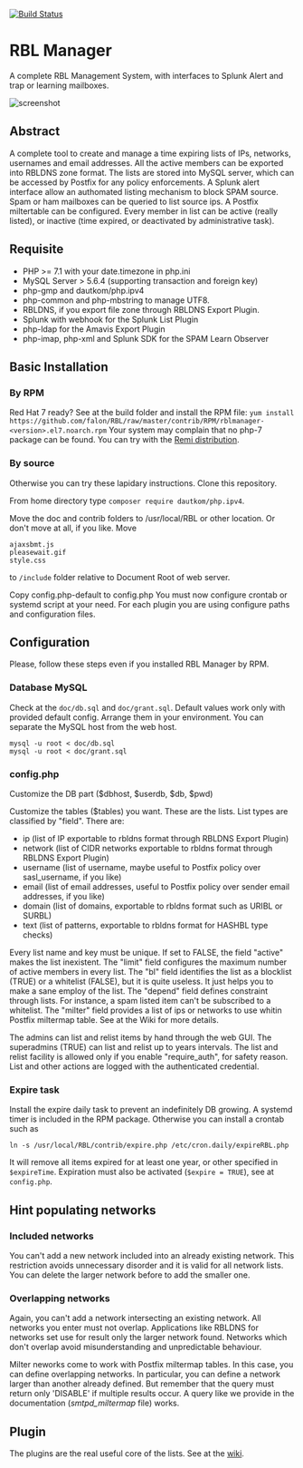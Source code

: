 [![Build Status](https://scrutinizer-ci.com/g/falon/RBL/badges/build.png?b=master)](https://scrutinizer-ci.com/g/falon/RBL/build-status/master)
# RBL Manager
A complete RBL Management System, with interfaces to Splunk Alert and trap or learning mailboxes.

![screenshot](doc/RBL.JPG)
## Abstract
A complete tool to create and manage a time expiring lists of IPs, networks, usernames and email addresses.
All the active members can be exported into RBLDNS zone format. The lists are stored into MySQL server, which can be accessed by Postfix for any policy enforcements. A Splunk alert interface allow an authomated listing mechanism to block SPAM source. Spam or ham mailboxes can be queried to list source ips. A Postfix miltertable can be configured.
Every member in list can be active (really listed), or inactive (time expired, or deactivated by administrative task).

## Requisite

- PHP >= 7.1 with your date.timezone in php.ini
- MySQL Server > 5.6.4 (supporting transaction and foreign key)
- php-gmp and dautkom/php.ipv4
- php-common and php-mbstring to manage UTF8.
- RBLDNS, if you export file zone through RBLDNS Export Plugin.
- Splunk with webhook for the Splunk List Plugin
- php-ldap for the Amavis Export Plugin
- php-imap, php-xml and Splunk SDK for the SPAM Learn Observer

## Basic Installation
### By RPM
Red Hat 7 ready? See at the build folder and install the RPM file:
`yum install https://github.com/falon/RBL/raw/master/contrib/RPM/rblmanager-<version>.el7.noarch.rpm`
Your system may complain that no php-7 package can be found. You can try with the [Remi distribution](https://rpms.remirepo.net/).

### By source
Otherwise you can try these lapidary instructions.
Clone this repository.

From home directory type `composer require dautkom/php.ipv4`.

Move the doc and contrib folders to /usr/local/RBL or other location. Or don't move at all, if you like.
Move
```
ajaxsbmt.js
pleasewait.gif
style.css
```
to `/include` folder relative to Document Root of web server.

Copy config.php-default to config.php
You must now configure crontab or systemd script at your need. For each plugin you are using configure paths and configuration files.

## Configuration
Please, follow these steps even if you installed RBL Manager by RPM.
### Database MySQL
Check at the `doc/db.sql` and `doc/grant.sql`. Default values work only with provided default config. Arrange them in your environment.
You can separate the MySQL host from the web host.
```
mysql -u root < doc/db.sql
mysql -u root < doc/grant.sql
```
### config.php

Customize the DB part ($dbhost, $userdb, $db, $pwd)

Customize the tables ($tables) you want. These are the lists. List types are classified by "field". There are:

- ip (list of IP exportable to rbldns format through RBLDNS Export Plugin)
- network (list of CIDR networks exportable to rbldns format through RBLDNS Export Plugin)
- username (list of username, maybe useful to Postfix policy over sasl_username, if you like)
- email (list of email addresses, useful to Postfix policy over sender email addresses, if you like)
- domain (list of domains, exportable to rbldns format such as URIBL or SURBL)
- text (list of patterns, exportable to rbldns format for HASHBL type checks)

Every list name and key must be unique. If set to FALSE, the field "active" makes the list inexistent.
The "limit" field configures the maximum number of active members in every list.
The "bl" field identifies the list as a blocklist (TRUE) or a whitelist (FALSE), but it is quite useless. It just helps you to make a sane employ of the list.
The "depend" field defines constraint through lists. For instance, a spam listed item can't be subscribed to a whitelist.
The "milter" field provides a list of ips or networks to use whitin Postfix miltermap table. See at the Wiki for more details.

The admins can list and relist items by hand through the web GUI. The superadmins (TRUE) can  list and relist up to years intervals. The list and relist facility is allowed only if you enable "require_auth", for safety reason. List and other actions are logged with the authenticated credential.

### Expire task
Install the expire daily task to prevent an indefinitely DB growing. A systemd timer is included in the RPM package. Otherwise you can install a crontab such as
```
ln -s /usr/local/RBL/contrib/expire.php /etc/cron.daily/expireRBL.php
```
It will remove all items expired for at least one year, or other specified in `$expireTime`. Expiration must also be activated (`$expire = TRUE`), see at `config.php`.

## Hint populating networks
### Included networks
You can't add a new network included into an already existing network. This restriction avoids unnecessary disorder and it is valid for all network lists. You can delete the larger network before to add the smaller one.
### Overlapping networks
Again, you can't add a network intersecting an existing network. All networks you enter must not overlap. Applications like RBLDNS for networks set use for result only the larger network found. Networks which don't overlap avoid misunderstanding and unpredictable behaviour.

Milter neworks come to work with Postfix miltermap tables. In this case, you can define overlapping networks. In particular, you can define a network larger than another already defined. But remember that the query must return only 'DISABLE' if multiple results occur. A query like we provide in the documentation (_smtpd_miltermap_ file) works.

## Plugin

The plugins are the real useful core of the lists. See at the [wiki](https://github.com/falon/RBL/wiki).
